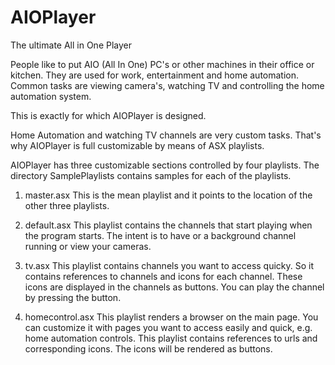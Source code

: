 AIOPlayer
=========

The ultimate All in One Player


People like to put AIO (All In One) PC's or other machines in their office or kitchen. They are used for work, entertainment and
home automation.
Common tasks are viewing camera's, watching TV and controlling the home automation system.

This is exactly for which AIOPlayer is designed.

Home Automation and watching TV channels are very custom tasks. That's why AIOPlayer is full customizable by means of ASX playlists.

AIOPlayer has three customizable sections controlled by four playlists. The directory SamplePlaylists contains samples for each of the 
playlists.

1. master.asx
This is the mean playlist and it points to the location of the other three playlists.

2. default.asx
This playlist contains the channels that start playing when the program starts. The intent is to have or a background channel 
running or view your cameras.

3. tv.asx
This playlist contains channels you want to access quicky. So it contains references to channels and icons for each channel.
These icons are displayed in the channels as buttons. You can play the channel by pressing the button.

4. homecontrol.asx
This playlist renders a browser on the main page. You can customize it with pages you want to access easily and quick, e.g. home automation controls.
This playlist contains references to urls and corresponding icons. The icons will be rendered as buttons.
